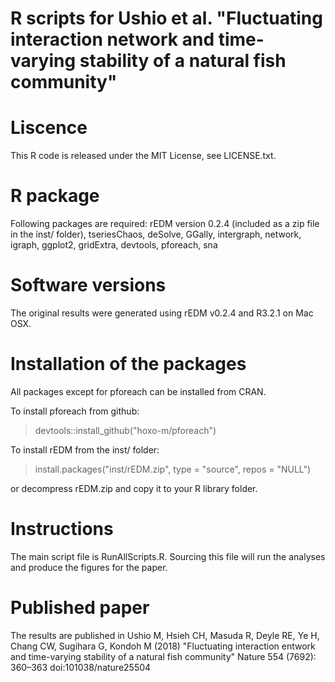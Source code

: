 # R scripts for Ushio et al. "Fluctuating interaction network and time-varying stability of a natural fish community"

# Liscence
This R code is released under the MIT License, see LICENSE.txt.

# R package
Following packages are required:
rEDM version 0.2.4 (included as a zip file in the inst/ folder), tseriesChaos, deSolve, GGally, intergraph, network, igraph, ggplot2, gridExtra, devtools, pforeach, sna

# Software versions
The original results were generated using rEDM v0.2.4 and R3.2.1 on Mac OSX.

# Installation of the packages
All packages except for pforeach can be installed from CRAN.

To install pforeach from github:
> devtools::install_github("hoxo-m/pforeach")

To install rEDM from the inst/ folder:
> install.packages("inst/rEDM.zip", type = "source", repos = "NULL")

or decompress rEDM.zip and copy it to your R library folder.

# Instructions
The main script file is RunAllScripts.R. Sourcing this file will run the analyses and produce the figures for the paper.

# Published paper
The results are published in Ushio M, Hsieh CH, Masuda R, Deyle RE, Ye H, Chang CW, Sugihara G, Kondoh M (2018) "Fluctuating interaction entwork and time-varying stability of a natural fish community" Nature 554 (7692): 360–363 doi:101038/nature25504
